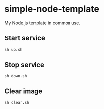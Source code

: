 # simple-node-template
My Node.js template in common use.

## Start service
`sh up.sh`

## Stop service
`sh down.sh`

## Clear image
`sh clear.sh`